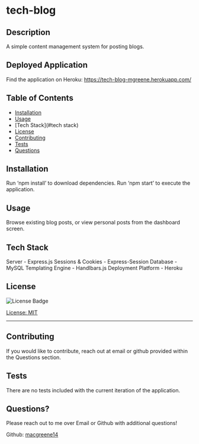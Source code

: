 # tech-blog

  ## Description

  A simple content management system for posting blogs.

  ## Deployed Application
  
  Find the application on Heroku: https://tech-blog-mgreene.herokuapp.com/

  ## Table of Contents
  
  - [Installation](#installation)
  - [Usage](#usage)
  - [Tech Stack](#tech stack)
  - [License](#license)
  - [Contributing](#contributing)  
  - [Tests](#tests)  
  - [Questions](#questions)  
  
  ## Installation
  
  Run ‘npm install’ to download dependencies. Run ‘npm start’ to execute the application.
    
  ## Usage
  
  Browse existing blog posts, or view personal posts from the dashboard screen. 

  ## Tech Stack
  
  Server - Express.js
  Sessions & Cookies - Express-Session
  Database - MySQL
  Templating Engine - Handlbars.js
  Deployment Platform - Heroku

  ## License
  
  ![License Badge](https://img.shields.io/badge/License-MIT-green)
  
  [License: MIT](https://choosealicense.com/licenses/mit/)
    
  ---

  ## Contributing
  
  If you would like to contribute, reach out at email or github provided within the Questions section. 
    
  ## Tests
  
  There are no tests included with the current iteration of the application.
  
  ## Questions?

  Please reach out to me over Email or Github with additional questions!

  Github: [macgreene14](https://github.com/macgreene14)
